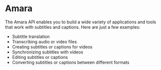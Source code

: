 # Amara

The Amara API enables you to build a wide variety of applications and tools
that work with subtitles and captions. Here are just a few examples:

- Subtitle translation
- Transcribing audio or video files
- Creating subtitles or captions for videos
- Synchronizing subtitles with videos
- Editing subtitles or captions
- Converting subtitles or captions between different formats
